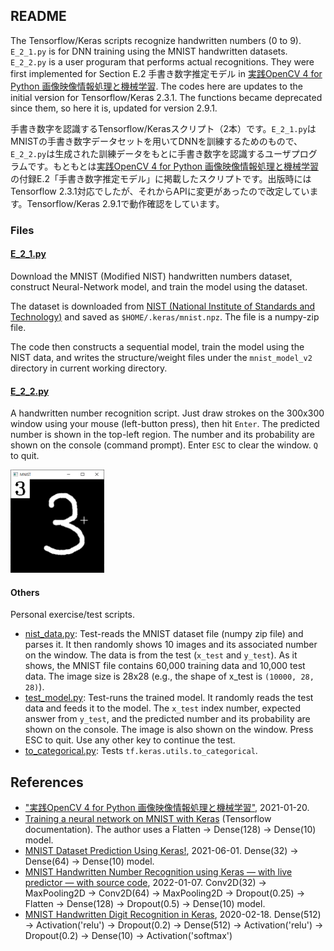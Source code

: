 ## README

The Tensorflow/Keras scripts recognize handwritten numbers (0 to 9). `E_2_1.py` is for DNN training using the MNIST handwritten datasets. `E_2_2.py` is a user proguram that performs actual recognitions. They were first implemented for Section E.2 手書き数字推定モデル in [実践OpenCV 4 for Python 画像映像情報処理と機械学習](https://www.cutt.co.jp/book/978-4-87783-460-9.html). The codes here are updates to the initial version for Tensorflow/Keras 2.3.1. The functions became deprecated since them, so here it is, updated for version 2.9.1.

手書き数字を認識するTensorflow/Kerasスクリプト（2本）です。`E_2_1.py`はMNISTの手書き数字データセットを用いてDNNを訓練するためのもので、`E_2_2.py`は生成された訓練データをもとに手書き数字を認識するユーザプログラムです。もともとは[実践OpenCV 4 for Python 画像映像情報処理と機械学習](https://www.cutt.co.jp/book/978-4-87783-460-9.html)の付録E.2「手書き数字推定モデル」に掲載したスクリプトです。出版時にはTensorflow 2.3.1対応でしたが、それからAPIに変更があったので改定しています。Tensorflow/Keras 2.9.1で動作確認をしています。


### Files

#### [E_2_1.py](./E_2_1.py)

Download the MNIST (Modified NIST) handwritten numbers dataset, construct Neural-Network model, and train the model using the dataset.

The dataset is downloaded from [NIST (National Institute of Standards and Technology)](https://www.nist.gov/srd/nist-special-database-19) and saved as `$HOME/.keras/mnist.npz`. The file is a numpy-zip file.

The code then constructs a sequential model, train the model using the NIST data, and writes the structure/weight files under the `mnist_model_v2` directory in current working directory.


#### [E_2_2.py](./E_2_2.py)

A handwritten number recognition script. Just draw strokes on the 300x300 window using your mouse (left-button press), then hit `Enter`. The predicted number is shown in the top-left region. The number and its probability are shown on the console (command prompt). Enter `ESC` to clear the window. `Q` to quit.

<img src="./images/sample.png" width=150></img>


#### Others

Personal exercise/test scripts.

- [nist_data.py](./nist_data.py): Test-reads the MNIST dataset file (numpy zip file) and parses it. It then randomly shows 10 images and its associated number on the window. The data is from the test (`x_test` and `y_test`). As it shows, the MNIST file contains 60,000 training data and 10,000 test data. The image size is 28x28 (e.g., the shape of x_test is `(10000, 28, 28)`).
- [test_model.py](./test_model.py): Test-runs the trained model. It randomly reads the test data and feeds it to the model. The `x_test` index number, expected answer from `y_test`, and the predicted number and its probability are shown on the console. The image is also shown on the window. Press ESC to quit. Use any other key to continue the test.
- [to_categorical.py](./to_categorical.py): Tests `tf.keras.utils.to_categorical`.


## References

- ["実践OpenCV 4 for Python 画像映像情報処理と機械学習"](https://www.cutt.co.jp/book/978-4-87783-460-9.html), 2021-01-20.
- [Training a neural network on MNIST with Keras](https://www.tensorflow.org/datasets/keras_example) (Tensorflow documentation). The author uses a Flatten → Dense(128) → Dense(10) model.
- [MNIST Dataset Prediction Using Keras!](https://www.analyticsvidhya.com/blog/2021/06/mnist-dataset-prediction-using-keras/), 2021-06-01. Dense(32) → Dense(64) → Dense(10) model.
- [MNIST Handwritten Number Recognition using Keras — with live predictor — with source code](https://towardsdev.com/mnist-handwritten-number-recognition-using-keras-with-live-predictor-with-source-code-2523c45ea950), 2022-01-07. Conv2D(32) → MaxPooling2D → Conv2D(64) → MaxPooling2D → Dropout(0.25) → Flatten → Dense(128) → Dropout(0.5) → Dense(10) model.
- [MNIST Handwritten Digit Recognition in Keras](https://nextjournal.com/gkoehler/digit-recognition-with-keras), 2020-02-18. Dense(512) → Activation('relu') → Dropout(0.2) → Dense(512) → Activation('relu') → Dropout(0.2) → Dense(10) → Activation('softmax')
